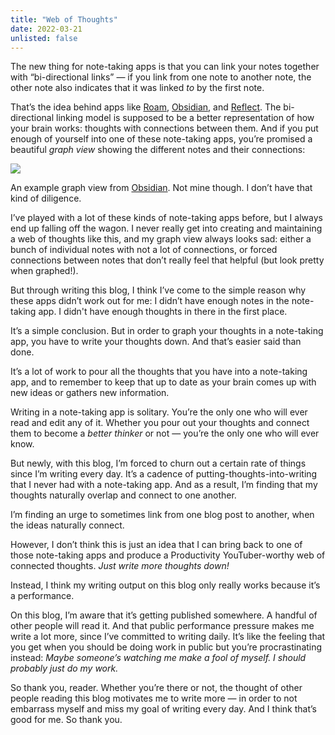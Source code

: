 ```yaml
---
title: "Web of Thoughts"
date: 2022-03-21
unlisted: false
---
```


The new thing for note-taking apps is that you can link your notes together with “bi-directional links” — if you link from one note to another note, the other note also indicates that it was linked _to_ by the first note.

That’s the idea behind apps like [Roam](https://roamresearch.com/), [Obsidian](https://obsidian.md), and [Reflect](https://reflect.app). The bi-directional linking model is supposed to be a better representation of how your brain works: thoughts with connections between them. And if you put enough of yourself into one of these note-taking apps, you’re promised a beautiful _graph view_ showing the different notes and their connections:

![](/posts/web-of-thoughts/image-5.png)

An example graph view from [Obsidian](https://obsidian.md). Not mine though. I don’t have that kind of diligence.

I’ve played with a lot of these kinds of note-taking apps before, but I always end up falling off the wagon. I never really get into creating and maintaining a web of thoughts like this, and my graph view always looks sad: either a bunch of individual notes with not a lot of connections, or forced connections between notes that don’t really feel that helpful (but look pretty when graphed!).

But through writing this blog, I think I’ve come to the simple reason why these apps didn’t work out for me: I didn’t have enough notes in the note-taking app. I didn't have enough thoughts in there in the first place.

It’s a simple conclusion. But in order to graph your thoughts in a note-taking app, you have to write your thoughts down. And that’s easier said than done.

It’s a lot of work to pour all the thoughts that you have into a note-taking app, and to remember to keep that up to date as your brain comes up with new ideas or gathers new information.

Writing in a note-taking app is solitary. You’re the only one who will ever read and edit any of it. Whether you pour out your thoughts and connect them to become a _better thinker_ or not — you’re the only one who will ever know.

But newly, with this blog, I’m forced to churn out a certain rate of things since I’m writing every day. It’s a cadence of putting-thoughts-into-writing that I never had with a note-taking app. And as a result, I’m finding that my thoughts naturally overlap and connect to one another.

I’m finding an urge to sometimes link from one blog post to another, when the ideas naturally connect.

However, I don’t think this is just an idea that I can bring back to one of those note-taking apps and produce a Productivity YouTuber-worthy web of connected thoughts. _Just write more thoughts down!_

Instead, I think my writing output on this blog only really works because it’s a performance.

On this blog, I’m aware that it’s getting published somewhere. A handful of other people will read it. And that public performance pressure makes me write a lot more, since I’ve committed to writing daily. It’s like the feeling that you get when you should be doing work in public but you’re procrastinating instead: _Maybe someone’s watching me make a fool of myself. I should probably just do my work._

So thank you, reader. Whether you’re there or not, the thought of other people reading this blog motivates me to write more — in order to not embarrass myself and miss my goal of writing every day. And I think that’s good for me. So thank you.
